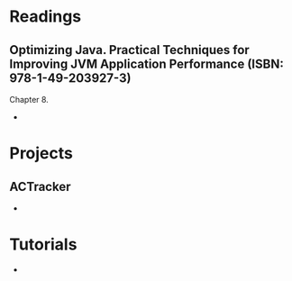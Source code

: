 # Readings

## Optimizing Java. Practical Techniques for Improving JVM Application Performance (ISBN: 978-1-49-203927-3)

Chapter 8.

- 

# Projects

## ACTracker

- 

# Tutorials

- 
